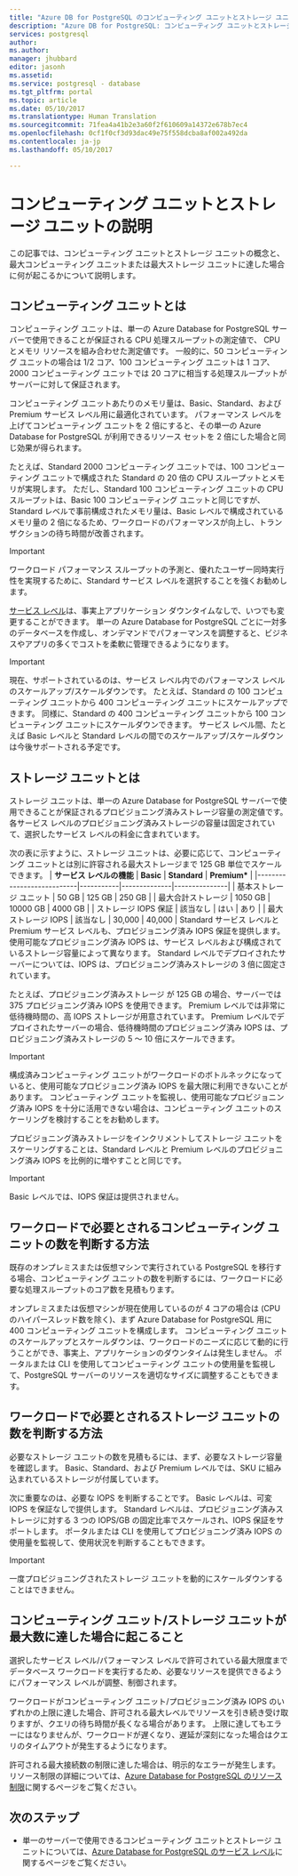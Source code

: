 ```yaml
---
title: "Azure DB for PostgreSQL のコンピューティング ユニットとストレージ ユニットの説明 | Microsoft Docs"
description: "Azure DB for PostgreSQL: コンピューティング ユニットとストレージ ユニット、および最大コンピューティング ユニットまたは最大ストレージ ユニットに達した場合に何が起こるかについて説明します。"
services: postgresql
author: 
ms.author: 
manager: jhubbard
editor: jasonh
ms.assetid: 
ms.service: postgresql - database
ms.tgt_pltfrm: portal
ms.topic: article
ms.date: 05/10/2017
ms.translationtype: Human Translation
ms.sourcegitcommit: 71fea4a41b2e3a60f2f610609a14372e678b7ec4
ms.openlocfilehash: 0cf1f0cf3d93dac49e75f558dcba8af002a492da
ms.contentlocale: ja-jp
ms.lasthandoff: 05/10/2017

---
```

# <a name="explaining-compute-unit-and-storage-unit"></a>コンピューティング ユニットとストレージ ユニットの説明
この記事では、コンピューティング ユニットとストレージ ユニットの概念と、最大コンピューティング ユニットまたは最大ストレージ ユニットに達した場合に何が起こるかについて説明します。

## <a name="what-are-compute-units"></a>コンピューティング ユニットとは
コンピューティング ユニットは、単一の Azure Database for PostgreSQL サーバーで使用できることが保証される CPU 処理スループットの測定値で、 CPU とメモリ リソースを組み合わせた測定値です。 一般的に、50 コンピューティング ユニットの場合は 1/2 コア、100 コンピューティング ユニットは 1 コア、2000 コンピューティング ユニットでは 20 コアに相当する処理スループットがサーバーに対して保証されます。 

コンピューティング ユニットあたりのメモリ量は、Basic、Standard、および Premium サービス レベル用に最適化されています。 パフォーマンス レベルを上げてコンピューティング ユニットを 2 倍にすると、その単一の Azure Database for PostgreSQL が利用できるリソース セットを 2 倍にした場合と同じ効果が得られます。 

たとえば、Standard 2000 コンピューティング ユニットでは、100 コンピューティング ユニットで構成された Standard の 20 倍の CPU スループットとメモリが実現します。 ただし、Standard 100 コンピューティング ユニットの CPU スループットは、Basic 100 コンピューティング ユニットと同じですが、Standard レベルで事前構成されたメモリ量は、Basic レベルで構成されているメモリ量の 2 倍になるため、ワークロードのパフォーマンスが向上し、トランザクションの待ち時間が改善されます。

>[!IMPORTANT]
>ワークロード パフォーマンス スループットの予測と、優れたユーザー同時実行性を実現するために、Standard サービス レベルを選択することを強くお勧めします。

[サービス レベル](concepts-service-tiers.md)は、事実上アプリケーション ダウンタイムなしで、いつでも変更することができます。 単一の Azure Database for PostgreSQL ごとに一対多のデータベースを作成し、オンデマンドでパフォーマンスを調整すると、ビジネスやアプリの多くでコストを柔軟に管理できるようになります。

>[!IMPORTANT]
>現在、サポートされているのは、サービス レベル内でのパフォーマンス レベルのスケールアップ/スケールダウンです。 たとえば、Standard の 100 コンピューティング ユニットから 400 コンピューティング ユニットにスケールアップできます。 同様に、Standard の 400 コンピューティング ユニットから 100 コンピューティング ユニットにスケールダウンできます。 サービス レベル間、たとえば Basic レベルと Standard レベルの間でのスケールアップ/スケールダウンは今後サポートされる予定です。

## <a name="what-are-storage-units"></a>ストレージ ユニットとは
ストレージ ユニットは、単一の Azure Database for PostgreSQL サーバーで使用できることが保証されるプロビジョニング済みストレージ容量の測定値です。 各サービス レベルのプロビジョニング済みストレージの容量は固定されていて、選択したサービス レベルの料金に含まれています。

次の表に示すように、ストレージ ユニットは、必要に応じて、コンピューティング ユニットとは別に許容される最大ストレージまで 125 GB 単位でスケールできます。
| **サービス レベルの機能** | **Basic** | **Standard** | **Premium\*** |
|---------------------------|-----------|--------------|---------------|
| 基本ストレージ ユニット | 50 GB | 125 GB | 250 GB |
| 最大合計ストレージ | 1050 GB | 10000 GB | 4000 GB |
| ストレージ IOPS 保証 | 該当なし  | はい | あり |
| 最大ストレージ IOPS | 該当なし  | 30,000 | 40,000 |
Standard サービス レベルと Premium サービス レベルも、プロビジョニング済み IOPS 保証を提供します。 使用可能なプロビジョニング済み IOPS は、サービス レベルおよび構成されているストレージ容量によって異なります。 Standard レベルでデプロイされたサーバーについては、IOPS は、プロビジョニング済みストレージの 3 倍に固定されています。 

たとえば、プロビジョニング済みストレージ が 125 GB の場合、サーバーでは 375 プロビジョニング済み IOPS を使用できます。 Premium レベルでは非常に低待機時間の、高 IOPS ストレージが用意されています。 Premium レベルでデプロイされたサーバーの場合、低待機時間のプロビジョニング済み IOPS は、プロビジョニング済みストレージの 5 ～ 10 倍にスケールできます。
>[!IMPORTANT]
>構成済みコンピューティング ユニットがワークロードのボトルネックになっていると、使用可能なプロビジョニング済み IOPS を最大限に利用できないことがあります。 コンピューティング ユニットを監視し、使用可能なプロビジョニング済み IOPS を十分に活用できない場合は、コンピューティング ユニットのスケーリングを検討することをお勧めします。

プロビジョニング済みストレージをインクリメントしてストレージ ユニットをスケーリングすることは、Standard レベルと Premium レベルのプロビジョニング済み IOPS を比例的に増やすことと同じです。

>[!IMPORTANT]
>Basic レベルでは、IOPS 保証は提供されません。

## <a name="how-can-i-determine-the-number-of-compute-units-needed-for-my-workload"></a>ワークロードで必要とされるコンピューティング ユニットの数を判断する方法
既存のオンプレミスまたは仮想マシンで実行されている PostgreSQL を移行する場合、コンピューティング ユニットの数を判断するには、ワークロードに必要な処理スループットのコア数を見積もります。 

オンプレミスまたは仮想マシンが現在使用しているのが 4 コアの場合は (CPU のハイパースレッド数を除く)、まず Azure Database for PostgreSQL 用に 400 コンピューティング ユニットを構成します。 コンピューティング ユニットのスケールアップとスケールダウンは、ワークロードのニーズに応じて動的に行うことができ、事実上、アプリケーションのダウンタイムは発生しません。 ポータルまたは CLI を使用してコンピューティング ユニットの使用量を監視して、PostgreSQL サーバーのリソースを適切なサイズに調整することもできます。

## <a name="how-can-i-determine-the-number-of-storage-units-needed-for-my-workload"></a>ワークロードで必要とされるストレージ ユニットの数を判断する方法
必要なストレージ ユニットの数を見積もるには、まず、必要なストレージ容量を確認します。 Basic、Standard、および Premium レベルでは、SKU に組み込まれているストレージが付属しています。 

次に重要なのは、必要な IOPS を判断することです。 Basic レベルは、可変 IOPS を保証なしで提供します。 Standard レベルは、プロビジョニング済みストレージに対する 3 つの IOPS/GB の固定比率でスケールされ、IOPS 保証をサポートします。 ポータルまたは CLI を使用してプロビジョニング済み IOPS の使用量を監視して、使用状況を判断することもできます。

>[!IMPORTANT]
>一度プロビジョニングされたストレージ ユニットを動的にスケールダウンすることはできません。

## <a name="what-happens-when-i-hit-my-maximum-compute-units-andor-storage-units"></a>コンピューティング ユニット/ストレージ ユニットが最大数に達した場合に起こること
選択したサービス レベル/パフォーマンス レベルで許可されている最大限度までデータベース ワークロードを実行するため、必要なリソースを提供できるようにパフォーマンス レベルが調整、制御されます。 

ワークロードがコンピューティング ユニット/プロビジョニング済み IOPS のいずれかの上限に達した場合、許可される最大レベルでリソースを引き続き受け取りますが、クエリの待ち時間が長くなる場合があります。 上限に達してもエラーにはなりませんが、ワークロードが遅くなり、遅延が深刻になった場合はクエリのタイムアウトが発生するようになります。 

許可される最大接続数の制限に達した場合は、明示的なエラーが発生します。 リソース制限の詳細については、[Azure Database for PostgreSQL のリソース制限](https://docs.microsoft.com/azure/sql-database/sql-database-resource-limits)に関するページをご覧ください。 <Need to write about the behavior if a user reaches the storage capacity limits>

## <a name="next-steps"></a>次のステップ
- 単一のサーバーで使用できるコンピューティング ユニットとストレージ ユニットについては、[Azure Database for PostgreSQL のサービス レベル](./concepts-service-tiers.md)に関するページをご覧ください。


